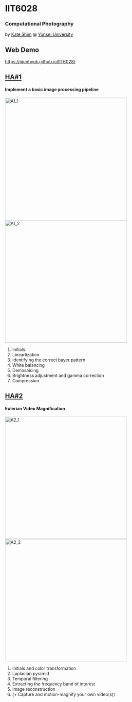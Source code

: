 # IIT6028

### Computational Photography

by [Kate Shim](http://sit.yonsei.ac.kr/faculty/name_search.do?mode=view&userId=p8fJaumat7CBJY7SRKITeQ%3D%3D)
@ [Yonsei University](http://www.yonsei.ac.kr/sc/index.jsp)

## Web Demo

https://pjunhyuk.github.io/IIT6028/

## [HA#1](https://pjunhyuk.github.io/IIT6028/A1/web/)
#### Implement a basic image processing pipeline

<img src="./src/A1/A1_1.png" alt="A1_1" width="400" />
<img src="./src/A1/A1_2.png" alt="A1_2" width="400" />

1. Initials
2. Linearlization
3. Identifying the correct bayer pattern
4. White balancing
5. Demosaicing
6. Brightness adjustment and gamma correction
7. Compression

## [HA#2](https://pjunhyuk.github.io/IIT6028/A2/web/)
#### Eulerian Video Magnification

<img src="./src/A2/A2_1.gif" alt="A2_1" width="400" />
<img src="./src/A2/A2_2.gif" alt="A2_2" width="400" />

1. Initials and color transformation
2. Laplacian pyramid
3. Temporal filtering
4. Extracting the frequency band of interest
5. Image reconstruction
6. (+ Capture and motion-magnify your own video(s))
